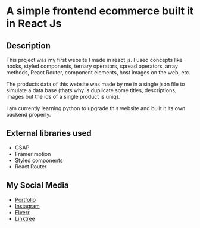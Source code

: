 # A simple frontend ecommerce built it in React Js

## Description

This project was my first website I made in react js. I used concepts like hooks, styled components, ternary operators, spread operators, array methods, React Router, component elements, host images on the web, etc.

The products data of this website was made by me in a single json file to simulate a data base (thats why is duplicate some titles, descriptions, images but the ids of a single product is uniq).

I am currently learning python to upgrade this website and built it its own backend properly.

## External libraries used

- GSAP
- Framer motion
- Styled components
- React Router

## My Social Media

- [Portfolio](https://www.behance.net/doctordraxter)
- [Instagram](https://www.instagram.com/doctordraxter/)
- [FIverr](https://www.fiverr.com/doctordraxter?up_rollout=true)
- [Linktree](https://linktr.ee/doctordraxter)
